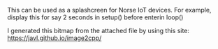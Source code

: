 This can be used as a splashcreen for Norse IoT devices. For example, display this for say 2 seconds in setup() before enterin loop()

I generated this bitmap from the attached file by using this site: https://javl.github.io/image2cpp/
